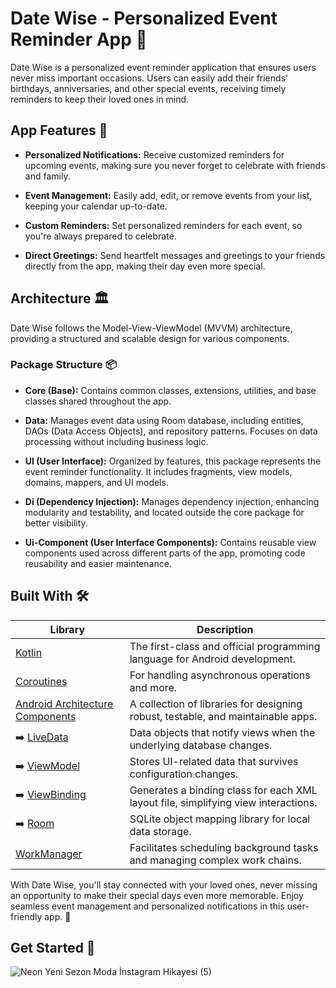 # Date Wise - Personalized Event Reminder App 📅

Date Wise is a personalized event reminder application that ensures users never miss important occasions. Users can easily add their friends' birthdays, anniversaries, and other special events, receiving timely reminders to keep their loved ones in mind.

## App Features 🚀

- **Personalized Notifications:** Receive customized reminders for upcoming events, making sure you never forget to celebrate with friends and family.

- **Event Management:** Easily add, edit, or remove events from your list, keeping your calendar up-to-date.

- **Custom Reminders:** Set personalized reminders for each event, so you're always prepared to celebrate.

- **Direct Greetings:** Send heartfelt messages and greetings to your friends directly from the app, making their day even more special.

## Architecture 🏛️

Date Wise follows the Model-View-ViewModel (MVVM) architecture, providing a structured and scalable design for various components.

### Package Structure 📦

- **Core (Base):** Contains common classes, extensions, utilities, and base classes shared throughout the app.

- **Data:** Manages event data using Room database, including entities, DAOs (Data Access Objects), and repository patterns. Focuses on data processing without including business logic.

- **UI (User Interface):** Organized by features, this package represents the event reminder functionality. It includes fragments, view models, domains, mappers, and UI models.

- **Di (Dependency Injection):** Manages dependency injection, enhancing modularity and testability, and located outside the core package for better visibility.

- **Ui-Component (User Interface Components):** Contains reusable view components used across different parts of the app, promoting code reusability and easier maintenance.

## Built With 🛠️

| Library             | Description                                                        |
| ----------------- | ------------------------------------------------------------------ |
| [Kotlin](https://kotlinlang.org/) | The first-class and official programming language for Android development. |
| [Coroutines](https://developer.android.com/kotlin/coroutines) | For handling asynchronous operations and more. |
| [Android Architecture Components](https://developer.android.com/topic/libraries/architecture) | A collection of libraries for designing robust, testable, and maintainable apps. |
| ➡️ [LiveData](https://developer.android.com/topic/libraries/architecture/livedata) | Data objects that notify views when the underlying database changes.
| ➡️ [ViewModel](https://developer.android.com/topic/libraries/architecture/viewmodel)| Stores UI-related data that survives configuration changes.
| ➡️ [ViewBinding](https://developer.android.com/topic/libraries/view-binding) | Generates a binding class for each XML layout file, simplifying view interactions.
| ➡️ [Room](https://developer.android.com/training/data-storage/room) | SQLite object mapping library for local data storage.
| [WorkManager](https://developer.android.com/topic/libraries/architecture/workmanager) | Facilitates scheduling background tasks and managing complex work chains.

With Date Wise, you'll stay connected with your loved ones, never missing an opportunity to make their special days even more memorable. Enjoy seamless event management and personalized notifications in this user-friendly app. 🎉

## Get Started 🚀


![Neon Yeni Sezon Moda İnstagram Hikayesi (5)](https://github.com/GulayAdgzl/DateWise/assets/44726684/f398d43e-e435-4469-9e18-0211bafd7c31)






 


